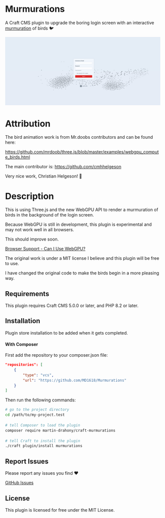 # Murmurations

A Craft CMS plugin to upgrade the boring login screen with an interactive [murmuration](https://en.wikipedia.org/wiki/Starling#Behaviour) of birds 🐦

<img src="./docs/resources/murmurations.png">

# Attribution

The bird animation work is from Mr.doobs contributors and can be found here:

https://github.com/mrdoob/three.js/blob/master/examples/webgpu_compute_birds.html

The main contributor is:
https://github.com/cmhhelgeson

Very nice work, Christian Helgeson! 🙌

# Description

This is using Three.js and the new WebGPU API to render a murmuration of birds in the background of the login screen.

Because WebGPU is still in development, this plugin is experimental and may not work well in all browsers.

This should improve soon.

[Browser Support - Can I Use WebGPU?](https://caniuse.com/webgpu)

The original work is under a MIT license I believe and this plugin will be free to use.

I have changed the original code to make the birds begin in a more pleasing way.

## Requirements

This plugin requires Craft CMS 5.0.0 or later, and PHP 8.2 or later.

## Installation

Plugin store installation to be added when it gets completed.

#### With Composer

First add the repository to your composer.json file:

```json
"repositories": [
    {
        "type": "vcs",
        "url": "https://github.com/MD1618/Murmurations"
    }
]
```

Then run the following commands:

```bash
# go to the project directory
cd /path/to/my-project.test

# tell Composer to load the plugin
composer require martin-drahony/craft-murmurations

# tell Craft to install the plugin
./craft plugin/install murmurations
```

## Report Issues

Please report any issues you find ❤️

[GitHub Issues](https://github.com/MD1618/Murmurations/issues)

## License

This plugin is licensed for free under the MIT License.
